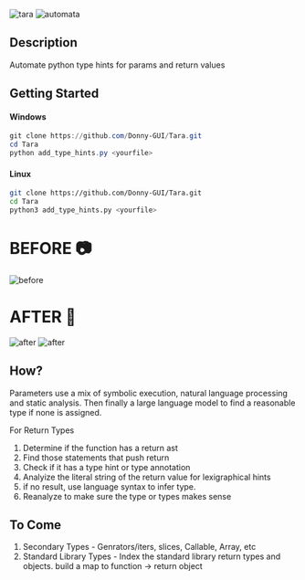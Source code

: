 ![tara](https://github.com/Donny-GUI/Tara/assets/108424001/709a3cd6-cbcf-4ea1-a2f2-74dd840744c9)
![automata](https://github.com/Donny-GUI/Tara/assets/108424001/d29a8073-6e9f-4aee-863e-99c8602fe44a)


## Description
Automate python type hints for params and return values

## Getting Started

#### Windows
```Powershell
git clone https://github.com/Donny-GUI/Tara.git
cd Tara
python add_type_hints.py <yourfile>
```

#### Linux
```Bash
git clone https://github.com/Donny-GUI/Tara.git
cd Tara
python3 add_type_hints.py <yourfile>
```


# BEFORE 📷
![before](https://github.com/Donny-GUI/variable_type_hint_writer/assets/108424001/de9d19c6-e5b5-4b6f-9917-d930860a9052)

# AFTER 📸
![after](https://github.com/Donny-GUI/variable_type_hint_writer/assets/108424001/5207c1e5-3114-4d5f-99e3-239cbe091b36)
![after](https://github.com/Donny-GUI/variable_type_hint_writer/assets/108424001/dc97553a-e715-44cf-a013-1c6b44501535)



## How?
Parameters use a mix of symbolic execution, natural language processing and static analysis. Then finally a large language model to find a reasonable type if none is assigned.

For Return Types
1. Determine if the function has a return ast
2. Find those statements that push return
3. Check if it has a type hint or type annotation
4. Analyize the literal string of the return value for lexigraphical hints
5. if no result, use language syntax to infer type.
6. Reanalyze to make sure the type or types makes sense

## To Come 
1. Secondary Types - Genrators/iters, slices, Callable, Array, etc
2. Standard Library Types - Index the standard library return types and objects. build a map to function -> return object

